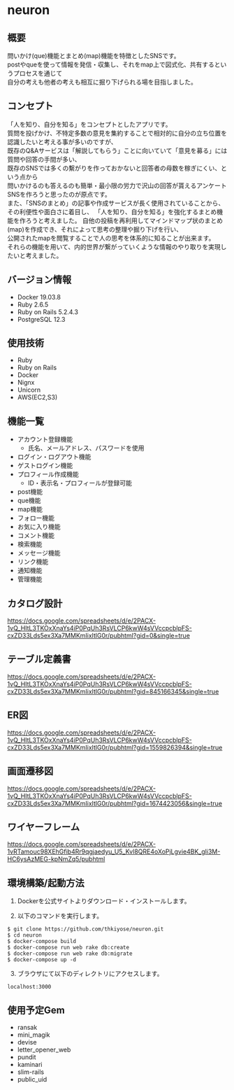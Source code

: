 # neuron

## 概要
問いかけ(que)機能とまとめ(map)機能を特徴としたSNSです。  
postやqueを使って情報を発信・収集し、それをmap上で図式化、共有するというプロセスを通じて  
自分の考えも他者の考えも相互に掘り下げられる場を目指しました。

## コンセプト
「人を知り、自分を知る」をコンセプトとしたアプリです。  
質問を投げかけ、不特定多数の意見を集約することで相対的に自分の立ち位置を認識したいと考える事が多いのですが、  
既存のQ&Aサービスは「解説してもらう」ことに向いていて「意見を募る」には質問や回答の手間が多い、  
既存のSNSでは多くの繫がりを作っておかないと回答者の母数を稼ぎにくい、という点から  
問いかけるのも答えるのも簡単・最小限の労力で沢山の回答が貰えるアンケートSNSを作ろうと思ったのが原点です。  
また、「SNSのまとめ」の記事や作成サービスが長く使用されていることから、その利便性や面白さに着目し、
「人を知り、自分を知る」を強化するまとめ機能を作ろうと考えました。
自他の投稿を再利用してマインドマップ状のまとめ(map)を作成でき、それによって思考の整理や掘り下げを行い、  
公開されたmapを閲覧することで人の思考を体系的に知ることが出来ます。  
それらの機能を用いて、内的世界が繋がっていくような情報のやり取りを実現したいと考えました。

## バージョン情報
- Docker 19.03.8
- Ruby 2.6.5
- Ruby on Rails 5.2.4.3
- PostgreSQL 12.3

## 使用技術
- Ruby
- Ruby on Rails
- Docker
- Nignx
- Unicorn
- AWS(EC2,S3)

## 機能一覧
- アカウント登録機能
  - 氏名、メールアドレス、パスワードを使用
- ログイン・ログアウト機能
- ゲストログイン機能
- プロフィール作成機能
  - ID・表示名・プロフィールが登録可能
- post機能
- que機能
- map機能
- フォロー機能
- お気に入り機能
- コメント機能
- 検索機能
- メッセージ機能
- リンク機能
- 通知機能
- 管理機能

## カタログ設計
https://docs.google.com/spreadsheets/d/e/2PACX-1vQ_HItL3TKOxXnaYs4iP0PqUh3RsVLCP6kwW4sVVccpcblpFS-cxZD33Lds5ex3Xa7MMKmIixltlG0r/pubhtml?gid=0&single=true

## テーブル定義書
https://docs.google.com/spreadsheets/d/e/2PACX-1vQ_HItL3TKOxXnaYs4iP0PqUh3RsVLCP6kwW4sVVccpcblpFS-cxZD33Lds5ex3Xa7MMKmIixltlG0r/pubhtml?gid=845166345&single=true

## ER図
https://docs.google.com/spreadsheets/d/e/2PACX-1vQ_HItL3TKOxXnaYs4iP0PqUh3RsVLCP6kwW4sVVccpcblpFS-cxZD33Lds5ex3Xa7MMKmIixltlG0r/pubhtml?gid=1559826394&single=true

## 画面遷移図
https://docs.google.com/spreadsheets/d/e/2PACX-1vQ_HItL3TKOxXnaYs4iP0PqUh3RsVLCP6kwW4sVVccpcblpFS-cxZD33Lds5ex3Xa7MMKmIixltlG0r/pubhtml?gid=1674423056&single=true

## ワイヤーフレーム
https://docs.google.com/spreadsheets/d/e/2PACX-1vRTamouc98XEhGfib4Rr9qgjaedyu_U5_Kvl8QRE4oXoPjLgvie4BK_gli3M-HC6ysAzMEG-kpNmZq5/pubhtml

## 環境構築/起動方法
1. Dockerを公式サイトよりダウンロード・インストールします。

2. 以下のコマンドを実行します。
```
$ git clone https://github.com/thkiyose/neuron.git
$ cd neuron
$ docker-compose build
$ docker-compose run web rake db:create
$ docker-compose run web rake db:migrate
$ docker-compose up -d
```

3. ブラウザにて以下のディレクトリにアクセスします。
```
localhost:3000
```

## 使用予定Gem
- ransak
- mini_magik
- devise
- letter_opener_web
- pundit
- kaminari
- slim-rails
- public_uid
